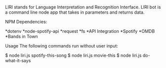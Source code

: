 LIRI stands for Language Interpretation and Recognition Interface. LIRI bot is a command line node app that takes in parameters and returns data.

NPM Dependencies:

*dotenv
*node-spotify-api
*request
*fs
*API Integration
*Spotify
*OMDB
*Bands in Town

Usage
The following commands run without user input:

$ node liri.js spotify-this-song
$ node liri.js movie-this
$ node liri.js do-what-it-says
